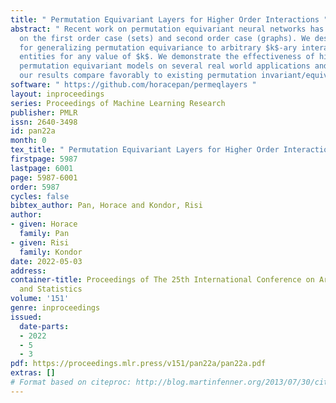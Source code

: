 ```yaml
---
title: " Permutation Equivariant Layers for Higher Order Interactions "
abstract: " Recent work on permutation equivariant neural networks has mostly focused
  on the first order case (sets) and second order case (graphs). We describe the machinery
  for generalizing permutation equivariance to arbitrary $k$-ary interactions between
  entities for any value of $k$. We demonstrate the effectiveness of higher order
  permutation equivariant models on several real world applications and find that
  our results compare favorably to existing permutation invariant/equivariant baselines. "
software: " https://github.com/horacepan/permeqlayers "
layout: inproceedings
series: Proceedings of Machine Learning Research
publisher: PMLR
issn: 2640-3498
id: pan22a
month: 0
tex_title: " Permutation Equivariant Layers for Higher Order Interactions "
firstpage: 5987
lastpage: 6001
page: 5987-6001
order: 5987
cycles: false
bibtex_author: Pan, Horace and Kondor, Risi
author:
- given: Horace
  family: Pan
- given: Risi
  family: Kondor
date: 2022-05-03
address:
container-title: Proceedings of The 25th International Conference on Artificial Intelligence
  and Statistics
volume: '151'
genre: inproceedings
issued:
  date-parts:
  - 2022
  - 5
  - 3
pdf: https://proceedings.mlr.press/v151/pan22a/pan22a.pdf
extras: []
# Format based on citeproc: http://blog.martinfenner.org/2013/07/30/citeproc-yaml-for-bibliographies/
---
```

